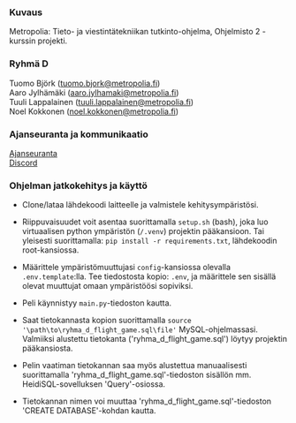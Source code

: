 ### Kuvaus
Metropolia: Tieto- ja viestintätekniikan tutkinto-ohjelma, Ohjelmisto 2 -kurssin projekti.

### Ryhmä D
Tuomo Björk (tuomo.bjork@metropolia.fi) \
Aaro Jylhämäki (aaro.jylhamaki@metropolia.fi) \
Tuuli Lappalainen (tuuli.lappalainen@metropolia.fi) \
Noel Kokkonen (noel.kokkonen@metropolia.fi)

### Ajanseuranta ja kommunikaatio
[Ajanseuranta](https://docs.google.com/spreadsheets/d/1XTxX56RbdpmkC3JlASPzWTHJM8URglg02o75aTJh6Sc/) \
[Discord](https://discord.com/channels/1207577718405857341/1207577718875623468)


### Ohjelman jatkokehitys ja käyttö

- Clone/lataa lähdekoodi laitteelle ja valmistele kehitysympäristösi.
- Riippuvaisuudet voit asentaa suorittamalla `setup.sh` (bash), joka luo virtuaalisen python ympäristön (`/.venv`) projektin pääkansioon. Tai yleisesti suorittamalla: `pip install -r requirements.txt`, lähdekoodin root-kansiossa.
- Määrittele ympäristömuuttujasi `config`-kansiossa olevalla `.env.template`:lla. Tee tiedostosta kopio: `.env`, ja määrittele sen sisällä olevat muuttujat omaan ympäristöösi sopiviksi.
- Peli käynnistyy `main.py`-tiedoston kautta.

- Saat tietokannasta kopion suorittamalla `source '\path\to\ryhma_d_flight_game.sql\file'` MySQL-ohjelmassasi. Valmiiksi alustettu tietokanta ('ryhma_d_flight_game.sql') löytyy projektin pääkansiosta. 
- Pelin vaatiman tietokannan saa myös alustettua manuaalisesti suorittamalla 'ryhma_d_flight_game.sql'-tiedoston sisällön mm. HeidiSQL-sovelluksen 'Query'-osiossa.
- Tietokannan nimen voi muuttaa 'ryhma_d_flight_game.sql'-tiedoston 'CREATE DATABASE'-kohdan kautta.
